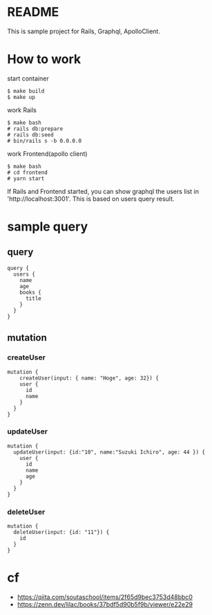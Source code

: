 # README

This is sample project for Rails, Graphql, ApolloClient.

# How to work

start container
```
$ make build
$ make up
```

work Rails
```
$ make bash
# rails db:prepare
# rails db:seed
# bin/rails s -b 0.0.0.0
```

work Frontend(apollo client)
```
$ make bash
# cd frontend
# yarn start
```

If Rails and Frontend started, you can show graphql the users list in 'http://localhost:3001'. This is based on users query result.
# sample query

## query
```
query {
  users {
    name
    age
    books {
      title
    }
  }
}
```

## mutation

### createUser

```
mutation {
    createUser(input: { name: "Hoge", age: 32}) {
    user {
      id
      name
    }
  }
}
```

### updateUser

```
mutation {
  updateUser(input: {id:"10", name:"Suzuki Ichiro", age: 44 }) {
    user {
      id
      name
      age
    }
  }
}

```

### deleteUser

```
mutation {
  deleteUser(input: {id: "11"}) {
    id
  }
}
```
# cf

* https://qiita.com/soutaschool/items/2f65d9bec3753d48bbc0
* https://zenn.dev/lilac/books/37bdf5d90b5f9b/viewer/e22e29
